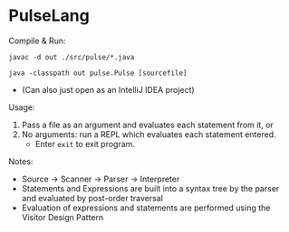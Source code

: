 # PulseLang

Compile & Run:

```
javac -d out ./src/pulse/*.java
``` 
```
java -classpath out pulse.Pulse [sourcefile]
```
- (Can also just open as an IntelliJ IDEA project)

Usage:
 1. Pass a file as an argument and evaluates each statement from it, or
 2. No arguments: run a REPL which evaluates each statement entered.
     - Enter `exit` to exit program. 

Notes:
 - Source -> Scanner -> Parser -> Interpreter
 - Statements and Expressions are built into a syntax tree by the parser and evaluated by post-order traversal
 - Evaluation of expressions and statements are performed using the Visitor Design Pattern
